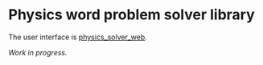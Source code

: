 # Physics word problem solver library

The user interface is [physics_solver_web](https://github.com/InAnYan/physics_solver_web).

*Work in progress.*

